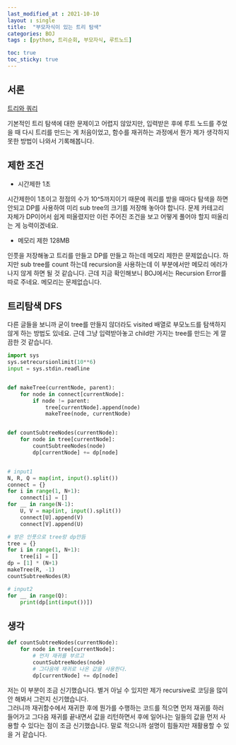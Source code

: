 ```yaml
---
last_modified_at : 2021-10-10
layout : single
title:  "부모자식이 있는 트리 탐색"
categories: BOJ
tags : [python, 트리순회, 부모자식, 루트노드]

toc: true
toc_sticky: true
---
```

## 서론
<a href='https://www.acmicpc.net/problem/15681'>트리와 쿼리</a>

기본적인 트리 탐색에 대한 문제이고 어렵지 않았지만, 입력받은 후에 루트 노드를 주었을 때 다시 트리를 만드는 게 처음이었고, 함수를 재귀하는 과정에서 뭔가 제가 생각하지 못한 방법이 나와서 기록해봅니다.

## 제한 조건
<ul>
  <li>시간제한 1초</li>
</ul>
시간제한이 1초이고 정점의 수가 10^5까지이기 때문에 쿼리를 받을 때마다 탐색을 하면 안되고 DP를 사용하여 미리 sub tree의 크기를 저장해 놓아야 합니다. 문제 카테고리 자체가 DP이어서 쉽게 떠올렸지만 이런 주어진 조건을 보고 어떻게 풀어야 할지 떠올리는 게 능력이겠네요.

<ul>
  <li>메모리 제한 128MB</li>
</ul>
인풋을 저장해놓고 트리를 만들고 DP를 만들고 하는데 메모리 제한은 문제없습니다. 하지만 sub tree를 count 하는데 recursion을 사용하는데 이 부분에서만 메모리 에러가 나지 않게 하면 될 것 같습니다. 근데 지금 확인해보니 BOJ에서는 Recursion Error를 따로 주네요. 메모리는 문제없습니다.


## 트리탐색 DFS
다른 글들을 보니까 굳이 tree를 만들지 않더라도 visited 배열로 부모노드를 탐색하지 않게 하는 방법도 있네요. 근데 그냥 입력받아놓고 child만 가지는 tree를 만드는 게 깔끔한 것 같습니다.
```python
import sys
sys.setrecursionlimit(10**6)
input = sys.stdin.readline


def makeTree(currentNode, parent):
    for node in connect[currentNode]:
        if node != parent:
            tree[currentNode].append(node)
            makeTree(node, currentNode)


def countSubtreeNodes(currentNode):
    for node in tree[currentNode]:
        countSubtreeNodes(node)
        dp[currentNode] += dp[node]


# input1
N, R, Q = map(int, input().split())
connect = {}
for i in range(1, N+1):
    connect[i] = []
for __ in range(N-1):
    U, V = map(int, input().split())
    connect[U].append(V)
    connect[V].append(U)

# 받은 인풋으로 tree랑 dp만듬
tree = {}
for i in range(1, N+1):
    tree[i] = []
dp = [1] * (N+1)
makeTree(R, -1)
countSubtreeNodes(R)

# input2
for __ in range(Q):
    print(dp[int(input())])
```

## 생각
```python
def countSubtreeNodes(currentNode):
    for node in tree[currentNode]:
        # 먼저 재귀를 부르고
        countSubtreeNodes(node)
        # 그다음에 재귀로 나온 값을 사용한다.
        dp[currentNode] += dp[node]
```
저는 이 부분이 조금 신기했습니다. 별거 아닐 수 있지만 제가 recursive로 코딩을 많이 안 해봐서 그런지 신기했습니다.  
그러니까 재귀함수에서 재귀한 후에 뭔가를 수행하는 코드를 적으면 먼저 재귀를 하러 들어가고 그다음 재귀를 끝내면서 값을 리턴하면서 후에 일어나는 일들의 값을 먼저 사용할 수 있다는 점이 조금 신기했습니다. 말로 적으니까 설명이 힘들지만 재활용할 수 있을 거 같습니다.